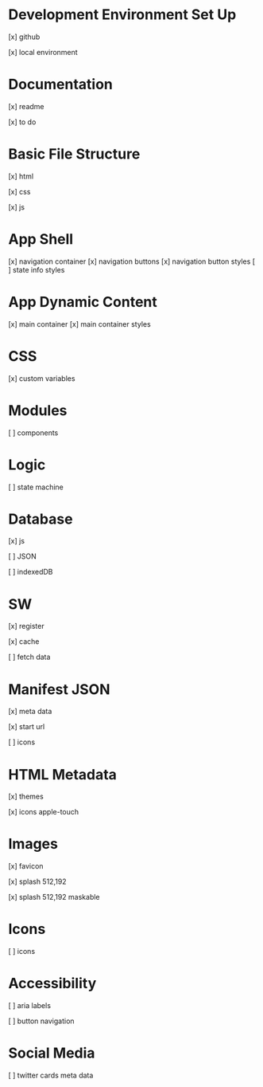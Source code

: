 # Development Environment Set Up

[x] github

[x] local environment

# Documentation

[x] readme

[x] to do

# Basic File Structure

[x] html

[x] css

[x] js

# App Shell

[x] navigation container
[x] navigation buttons
[x] navigation button styles
[ ] state info styles

# App Dynamic Content

[x] main container
[x] main container styles

# CSS

[x] custom variables

# Modules

[ ] components

# Logic

[ ] state machine

# Database

[x] js

[ ] JSON

[ ] indexedDB

# SW

[x] register

[x] cache

[ ] fetch data

# Manifest JSON

[x] meta data

[x] start url

[ ] icons

# HTML Metadata

[x] themes

[x] icons apple-touch

# Images

[x] favicon

[x] splash 512,192

[x] splash 512,192 maskable

# Icons

[ ] icons

# Accessibility

[ ] aria labels

[ ] button navigation

# Social Media

[ ] twitter cards meta data
